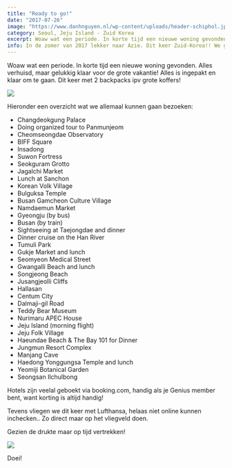 ```yaml
---
title: "Ready to go!"
date: "2017-07-26"
image: "https://www.danhnguyen.nl/wp-content/uploads/header-schiphol.jpg"
category: Seoul, Jeju Island - Zuid Korea
excerpt: Woaw wat een periode. In korte tijd een nieuwe woning gevonden. Alles verhuisd, maar gelukkig klaar voor de grote...
info: In de zomer van 2017 lekker naar Azie. Dit keer Zuid-Korea!! We gaan door verschillende streken zoals Gyeonggi, Gangwon en Gyeongbuk.
---
```


Woaw wat een periode. In korte tijd een nieuwe woning gevonden. Alles verhuisd, maar gelukkig klaar voor de grote vakantie! Alles is ingepakt en klaar om te gaan. Dit keer met 2 backpacks ipv grote koffers!

![](https://www.danhnguyen.nl/wp-content/uploads//IMG_20170726_111523-700x394.jpg)

Hieronder een overzicht wat we allemaal kunnen gaan bezoeken:

- Changdeokgung Palace
- Doing organized tour to Panmunjeom
- Cheomseongdae Observatory
- BIFF Square
- Insadong
- Suwon Fortress
- Seokguram Grotto
- Jagalchi Market
- Lunch at Sanchon
- Korean Volk Village
- Bulguksa Temple
- Busan Gamcheon Culture Village
- Namdaemun Market
- Gyeongju (by bus)
- Busan (by train)
- Sightseeing at Taejongdae and dinner
- Dinner cruise on the Han River
- Tumuli Park
- Gukje Market and lunch
- Seomyeon Medical Street
- Gwangalli Beach and lunch
- Songjeong Beach
- Jusangjeolli Cliffs
- Hallasan
- Centum City
- Dalmaji-gil Road
- Teddy Bear Museum
- Nurimaru APEC House
- Jeju Island (morning flight)
- Jeju Folk Village
- Haeundae Beach & The Bay 101 for Dinner
- Jungmun Resort Complex
- Manjang Cave
- Haedong Yonggungsa Temple and lunch
- Yeomiji Botanical Garden
- Seongsan Ilchulbong

Hotels zijn veelal geboekt via booking.com, handig als je Genius member bent, want korting is altijd handig!

Tevens vliegen we dit keer met Lufthansa, helaas niet online kunnen inchecken.. Zo direct maar op het vliegveld doen.

Gezien de drukte maar op tijd vertrekken!

![](https://www.danhnguyen.nl/wp-content/uploads//IMG_20170726_195456-700x394.jpg)

Doei!
